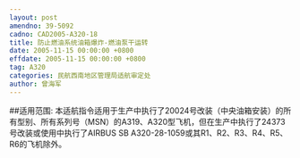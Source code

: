```yaml
---
layout: post
amendno: 39-5092
cadno: CAD2005-A320-18
title: 防止燃油系统油箱爆炸-燃油泵干运转
date: 2005-11-15 00:00:00 +0800
effdate: 2005-11-15 00:00:00 +0800
tag: A320
categories: 民航西南地区管理局适航审定处
author: 曾海军
---
```


##适用范围:
本适航指令适用于生产中执行了20024号改装（中央油箱安装）的所有型别、所有系列号（MSN）的A319、A320型飞机，但在生产中执行了24373号改装或使用中执行了AIRBUS SB A320-28-1059或其R1、R2、R3、R4、R5、R6的飞机除外。

